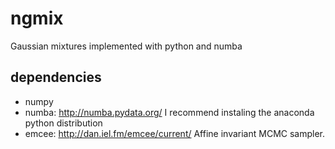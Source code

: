 ngmix
=====

Gaussian mixtures implemented with python and numba

dependencies
------------

* numpy
* numba: http://numba.pydata.org/ I recommend instaling the anaconda python distribution
* emcee: http://dan.iel.fm/emcee/current/ Affine invariant MCMC sampler.
